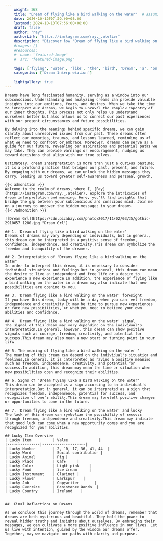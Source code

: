 ```yaml
---
    weight: 268
    title: "Dream of flying like a bird walking on the water"  # Assuming 'title' column exists
    date: 2024-10-13T07:56:00+08:00
    lastmod: 2024-10-13T07:56:00+08:00
    draft: false
    author: "ray"
    authorLink: "https://instagram.com/ray._.atelier"
    description: "Discover how 'Dream of flying like a bird walking on the water' can interpret your future and uncover its significant meanings in your life."
    #images: []
    #resources:
    #- name: "featured-image"
    #  src: "featured-image.png"
    
    tags: ['flying', 'water', 'like', 'the', 'bird', 'Dream', 'a', 'on', 'of', 'walking']
    categories: ["Dream Interpretation"]
    
    lightgallery: true
---
```

    
    Dreams have long fascinated humanity, serving as a window into our subconscious. Understanding and analyzing dreams can provide valuable insights into our emotions, fears, and desires. When we take the time to interpret our dreams, we begin to unravel the complex tapestry of our inner thoughts. This process not only helps us understand ourselves better but also allows us to connect our past experiences with our present circumstances and future possibilities.
    
    By delving into the meanings behind specific dreams, we can gain clarity about unresolved issues from our past. These dreams often reflect our memories, traumas, and lessons learned, reminding us of what we need to confront or embrace. Moreover, dreams can serve as a guide for our future, revealing our aspirations and potential paths we may take. They can provide warnings or encouragement, nudging us toward decisions that align with our true selves.
    
    Ultimately, dream interpretation is more than just a curious pastime; it is a profound practice that bridges our past, present, and future. By engaging with our dreams, we can unlock the hidden messages they carry, leading us toward greater self-awareness and personal growth.
    
    {{< admonition >}}
    Welcome to the realm of dreams, where I, [Ray](https://instagram.com/ray._.atelier), explore the intricacies of dream interpretation and meaning. Here, you’ll find insights that bridge the gap between your subconscious and conscious mind. Join me on a journey to uncover the hidden messages in your dreams.
    {{< /admonition >}}
    
    ![Dream Grl](https://cdn.pixabay.com/photo/2017/11/02/03/35/gothic-2910057_1280.jpg "Dream Grl")
    
    ## 1. 'Dream of flying like a bird walking on the water'
    Dreams of dreams may vary depending on individuals, but in general, this dream can be interpreted in a positive sense of freedom, confidence, independence, and creativity.This dream can symbolize the freedom and tranquility of the dreamer.
    
    ## 2. Interpretation of 'Dreams flying like a bird walking on the water'
    In order to interpret this dream, it is necessary to consider individual situations and feelings.But in general, this dream can mean the desire to live an independent and free life or a desire to experience a new experience.In addition, the experience of flying like a bird walking on the water in a dream may also indicate that new possibilities are opening to you.
    
    ## 3. 'Dream flying like a bird walking on the water' foresight
    If you have this dream, today will be a day when you can feel freedom, independence and creativity.It may be time to pursue new experiences or face new possibilities, or when you need to believe your own abilities and confidence.
    
    ## 4. 'Dream flying like a bird walking on the water' signal
    The signal of this dream may vary depending on the individual's interpretation.In general, however, this dream can show positive signals such as courage, freedom, creativity, and potential for success.This dream may also mean a new start or turning point in your life.
    
    ## 5. The meaning of flying like a bird walking on the water '
    The meaning of this dream can depend on the individual's situation and feelings.In general, it is interpreted as having a positive meaning such as freedom, independence, creativity, and potential for success.In addition, this dream may mean the time or situation when new possibilities open and recognize their abilities.
    
    ## 6. Signs of 'Dream flying like a bird walking on the water'
    This dream can be accepted as a sign according to an individual's interpretation.But in general, it can be interpreted as a sign that recognizes freedom, independence, potential for success, and recognition of one's ability.This dream may foretell positive changes or opportunities to come in the future.
    
    ## 7. 'Dream flying like a bird walking on the water' and lucky
    The luck of this dream can symbolize the possibility of success through freedom, independence and creativity.This dream may indicate that good luck can come when a new opportunity comes and you are recognized for your abilities.
    
    ## Lucky Item Overview
    | Lucky Item          | Value              |
    |---------------|--------------------|
    | Lucky Number        | 2, 10, 17, 36, 41, 44  |
    | Lucky Word          | Social contribution |
    | Lucky Animal        | Pig |
    | Lucky Place         | Cafe     |
    | Lucky Color         | Light pink     |
    | Lucky Food          | Ice Cream      |
    | Lucky Instrument    | Clarinet |
    | Lucky Flower        | Larkspur    |
    | Lucky Job           | Copywriter       |
    | Lucky Exercise      | Resistance Bands  |
    | Lucky Country       | Ireland    |
    
    
    ##  Final Reflections on Dreams
    
    As we conclude this journey through the world of dreams, remember that dreams are both mysterious and beautiful. They hold the power to reveal hidden truths and insights about ourselves. By embracing their messages, we can cultivate a more positive influence in our lives. Let us live with intention, guided by the wisdom our dreams offer. Together, may we navigate our paths with clarity and purpose.
    